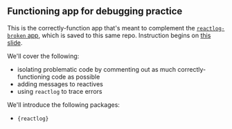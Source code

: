 ## Functioning app for debugging practice

This is the correctly-function app that's meant to complement the [`reactlog-broken` app](https://github.com/samanthacsik/EDS430-shiny-app/tree/main/reactlog-broken), which is saved to this same repo. Instruction begins on [this slide](https://ucsb-meds.github.io/EDS430-Shiny/#/debugging).

We'll cover the following:

-   isolating problematic code by commenting out as much correctly-functioning code as possible
-   adding messages to reactives
-   using `reactlog` to trace errors

We'll introduce the following packages:

-   `{reactlog}`
